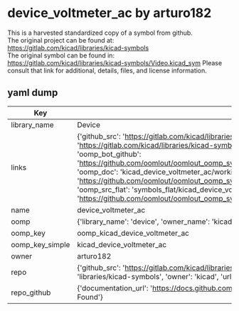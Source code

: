 # device_voltmeter_ac by arturo182  
This is a harvested standardized copy of a symbol from github.  
The original project can be found at:  
https://gitlab.com/kicad/libraries/kicad-symbols  
The original symbol can be found in:
https://gitlab.com/kicad/libraries/kicad-symbols/Video.kicad_sym
Please consult that link for additional, details, files, and license information.  
## yaml dump  
| Key | Value |  
| --- | --- |  
| library_name | Device |  
| links | {'github_src': 'https://gitlab.com/kicad/libraries/kicad-symbols/Video.kicad_sym', 'github_src_repo': 'https://gitlab.com/kicad/libraries/kicad-symbols', 'oomp_bot': 'kicad_device_voltmeter_ac/working', 'oomp_bot_github': 'https://github.com/oomlout/oomlout_oomp_symbol_bot/tree/main/kicad_device_voltmeter_ac/working', 'oomp_doc': 'kicad_device_voltmeter_ac/working', 'oomp_doc_github': 'https://github.com/oomlout/oomlout_oomp_symbol_doc/tree/main/kicad_device_voltmeter_ac/working', 'oomp_src_flat': 'symbols_flat/kicad_device_voltmeter_ac/working', 'oomp_src_flat_github': 'https://github.com/oomlout/oomlout_oomp_symbol_src/tree/main/kicad_device_voltmeter_ac/working'} |  
| name | device_voltmeter_ac |  
| oomp | {'library_name': 'device', 'owner_name': 'kicad', 'symbol_name': 'device_voltmeter_ac'} |  
| oomp_key | oomp_kicad_device_voltmeter_ac |  
| oomp_key_simple | kicad_device_voltmeter_ac |  
| owner | arturo182 |  
| repo | {'github_src': 'https://gitlab.com/kicad/libraries/kicad-symbols/Video.kicad_sym', 'name': 'libraries/kicad-symbols', 'owner': 'kicad', 'url': 'https://gitlab.com/kicad/libraries/kicad-symbols'} |  
| repo_github | {'documentation_url': 'https://docs.github.com/rest/repos/repos#get-a-repository', 'message': 'Not Found'} |  

